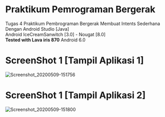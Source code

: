 # Praktikum Pemrograman Bergerak
Tugas 4 Praktikum Pembrograman Bergerak Membuat Intents Sederhana Dengan Android Studio [Java]<br>
Android IceCreamSanwitch [3.0] - Nougat [8.0] 
<br>
<b>Tested with Lava iris 870</b>
Android 6.0

# ScreenShot 1 [Tampil Aplikasi 1]
![Screenshot_20200509-151756](https://user-images.githubusercontent.com/56616688/81468703-61b88680-920b-11ea-83a2-37fef25da260.png)
# ScreenShot 1 [Tampil Aplikasi 2]
![Screenshot_20200509-151800](https://user-images.githubusercontent.com/56616688/81468733-8c0a4400-920b-11ea-9718-175f73bad738.png)
